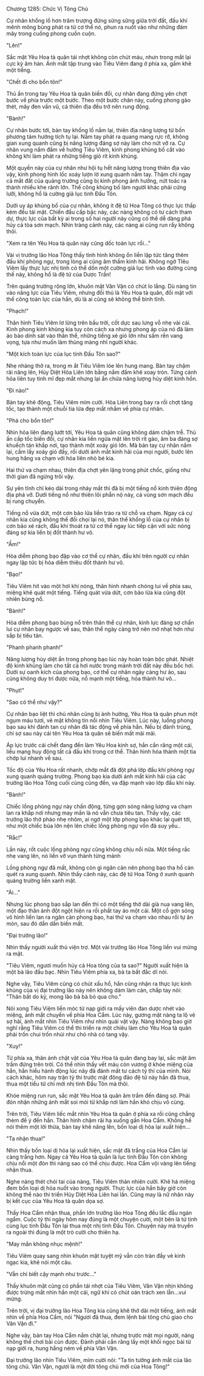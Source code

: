 




Chương 1285: Chức Vị Tông Chủ


Cự nhân khổng lồ hơn trăm trượng đứng sừng sững giữa trời đất, đấu khí mênh mông bùng phát ra từ cơ thể nó, phun ra nuốt vào như những đám mây trong cuồng phong cuồn cuộn.

"Lên!"

Sắc mặt Yêu Hoa tà quân tái nhợt không còn chút máu, nhưn trong mắt lại cực kỳ âm hàn. Ánh mắt tập trung vào Tiêu Viêm đang ở phía xa, gầm khẽ một tiếng.

"Chết đi cho bổn tôn!"

Thủ ấn trong tay Yêu Hoa tà quân biến đổi, cự nhân đang đứng yên chợt bước về phía trước một bước. Theo một bước chân này, cuồng phong gào thét, mây đen vần vũ, cả thiên địa đều trở nên rung động.

"Bành!"

Cự nhân bước tới, bàn tay khổng lồ nắm lại, thiên địa năng lượng từ bốn phương tám hướng tích tụ lại. Nắm tay phát ra quang mang rực rỡ, không gian xung quanh cũng bị năng lượng đáng sợ này làm cho nứt vỡ ra. Cự nhân vung nắm đấm về hướng Tiêu Viêm, kình phong khủng bố cắt vào không khí làm phát ra những tiếng gió rít kinh khủng.

Một quyền này của cự nhân như hội tụ hết năng lượng trong thiên địa vào vậy, kình phong hình lốc xoáy lượn lờ xung quanh nắm tay. Thậm chí ngay cả mắt đất của quảng trường cũng bị kình phong ảnh hưởng, nứt toác ra thành nhiều khe rãnh lớn. Thế công khủng bố làm người khác phải cứng lưỡi, không hổ là cường giả lục tinh Đấu Tôn.

Dưới uy áp khủng bố của cự nhân, không ít đệ tử Hoa Tông có thực lực thấp kém đều tái mặt. Chiến đấu cấp bậc này, các nàng không có tư cách tham dự, thực lực của bất kỳ ai trong số hai người này cũng có thể dễ dàng phá hủy cả tòa sơn mạch. Nhìn tràng cảnh này, các nàng ai cũng run rẩy không thôi.

"Xem ra tên Yêu Hoa tà quân này cũng dốc toàn lực rồi…"

Vài vị trưởng lão Hoa Tông thấy tình hình không ổn liền lập tức tăng thêm đấu khí phòng ngự, trong lòng ai cũng âm thầm kinh hãi. Không ngờ TIêu Viêm lấy thực lực nhị tinh có thể dồn một cường giả lục tinh vào đường cùng thế này, không hổ là đệ tử của Dược Trần!

Trên quảng trường rộng lớn, khuôn mặt Vân Vận có chút lo lắng. Dù nàng tin vào năng lực của Tiêu Viêm, nhưng đối thủ là Yêu Hoa tà quân, đối mặt với thế công toàn lực của hắn, dù là ai cũng sẽ không thể bình tĩnh.

"Phạch!"

Thân hình Tiêu Viêm lơ lửng trên bầu trời, cốt dực sau lưng vỗ nhẹ vài cái. Kình phong kinh khủng kia tuy còn cách xa nhưng phong áp của nó đã làm áo bào dính sát vào thân thể, những tiếng xé gió lớn như sấm rền vang vọng, tựa như muốn làm thủng màng nhĩ người khác.

"Một kích toàn lực của lục tinh Đấu Tôn sao?"

Nhẹ nhàng thở ra, trong m ắt Tiêu Viêm lóe lên hung mang. Bàn tay chậm rãi nâng lên, Hủy Diệt Hỏa Liên lớn bằng nắm đấm khẽ xoay tròn. Từng cánh hỏa liên tuy tinh mĩ đẹp mắt nhưng lại ẩn chứa năng lượng hủy diệt kinh hồn.

"Đi nào!"

Bàn tay khẽ động, Tiêu Viêm mỉm cười. Hỏa Liên trong bay ra rồi chợt tăng tốc, tạo thành một chuỗi tia lửa đẹp mắt nhắm về phía cự nhân.

"Phá cho bổn tôn!"

Nhìn hỏa liên đang lướt tới, Yêu Hoa tà quân cũng không dám chậm trễ. Thủ ấn cấp tốc biến đổi, cự nhân kia liền ngửa mặt lên trời rít gào, âm ba đáng sợ khuếch tán khắp nơi, tạo thành một xoáy gió lớn. Mà bàn tay cự nhân nắm lại, cầm lấy xoáy gió đấy, rồi dưới ánh mắt kinh hãi của mọi người, bước lên hung hăng va chạm với hỏa liên nhỏ bé kia.

Hai thứ va chạm nhau, thiên địa chợt yên lặng trong phút chốc, giống như thời gian đã ngừng trôi vậy.

Sự yên tĩnh chỉ kéo dài trong nháy mắt thì đã bị một tiếng nổ kinh thiên động địa phá vỡ. Dưới tiếng nổ như thiên lôi phẫn nộ này, cả vùng sơn mạch đều bị rung chuyển.

Tiếng nổ vừa dứt, một cơn bão lửa liền trào ra từ chỗ va chạm. Ngay cả cự nhân kia cũng không thể đối chọi lại nó, thân thể khổng lồ của cự nhân bị cơn bão xé rách, đấu khí thoát ra từ cơ thể ngay lúc tiếp cận với sức nóng đáng sợ kia liền bị đốt thành hư vô.

"Ầm!"

Hỏa diễm phong bạo đập vào cơ thể cự nhân, đấu khí trên người cự nhân ngay lập tức bị hỏa diễm thiêu đốt thành hư vô.

"Bạo!"

Tiêu Viêm hít vào một hơi khí nóng, thân hình nhanh chóng lui về phía sau, miệng khẽ quát một tiếng. Tiếng quát vừa dứt, cơn bão lửa kia cũng đột nhiên bùng nổ.

"Bành!"

Hỏa diễm phong bạo bùng nổ trên thân thể cự nhân, kình lực đáng sợ chấn lui cự nhân bay ngược về sau, thân thể ngày càng trở nên mờ nhạt hơn như sắp bị tiêu tán.

"Phanh phanh phanh!"

Năng lượng hủy diệt ẩn trong phong bạo lúc này hoàn toàn bộc phát. Nhiệt độ kinh khủng làm cho tất cả hơi nước trong mảnh trời đất này đều bốc hơi. Dưới sự oanh kích của phong bạo, cơ thể cự nhân ngày càng hư ảo, sau cùng không duy trì được nữa, nổ mạnh một tiếng, hóa thành hư vô...

"Phụt!"

"Sao có thể như vậy?"

Cự nhân bạo liệt thì chủ nhân cũng bị ảnh hưởng, Yêu Hoa tà quân phun một ngụm máu tươi, vẻ mặt không tin nổi nhìn Tiêu Viêm. Lúc này, luồng phong bạo sau khi đánh tan cự nhân đã tác động về phía hắn. Nếu bị đánh trúng, chỉ sợ sau này cái tên Yêu Hoa tà quân sẽ biến mất mãi mãi.

Áp lực trước cái chết đang đến làm Yêu Hoa kinh sợ, hắn cắn răng một cái, liều mạng huy động tất cả đấu khí trong cơ thể. Thân hình hóa thành một tia chớp lui nhanh về sau.

Tốc độ của Yêu Hoa rất nhanh, chớp mắt đã đột phá lớp đấu khí phòng ngự xung quanh quảng trường. Phong bạo kia dưới ánh mắt kinh hãi của các trưởng lão Hoa Tông cuối cùng cũng đến, va đập mạnh vào lớp đấu khí này.

"Bành!"

Chiếc lồng phòng ngự này chấn động, từng gợn sóng năng lượng va chạm lan ra khắp nơi nhưng may mắn là nó vẫn chưa tiêu tan. Thấy vậy, các trưởng lão thở phào nhẹ nhõm, ai ngờ một lớp phong bạo khác lại quét tới, như một chiếc búa lớn nện lên chiếc lồng phòng ngự vốn đã suy yếu..

"Rắc!"

Lần này, rốt cuộc lồng phòng ngự cũng không chịu nổi nữa. Một tiếng rắc nhẹ vang lên, nó liền vỡ vụn thành từng mảnh

Lồng phòng ngự đã mất, không còn gì ngăn cản nên phong bạo tha hồ càn quét ra xung quanh. Nhìn thấy cảnh này, các đệ tử Hoa Tông ở xunh quanh quảng trường liền xanh mặt.

"Ài…"

Nhưng lúc phong bạo sắp lan đến thì có một tiếng thở dài già nua vang lên, một đạo thân ảnh đột ngột hiện ra rồi phất tay áo một cái. Một cỗ gợn sóng vô hình liền lan ra ngăn cản phong bạo, hai thứ va chạm vào nhau rồi tự ăn mòn, sau đó dần dần biến mất.

"Đại trưởng lão!"

Nhìn thấy người xuất thủ viện trợ. Một vài trưởng lão Hoa Tông liền vui mừng ra mặt.

"Tiêu Viêm, ngươi muốn hủy cả Hoa tông của ta sao?" Người xuất hiện là một bà lão đầu bạc. Nhìn Tiêu Viêm phía xa, bà ta bất đắc dĩ nói.

Nghe vậy, Tiêu Viêm cũng có chút xấu hổ, hắn cũng nhận ra thực lực kinh khủng của vị đại trưởng lão này nên không dám làm càn, chắp tay nói: "Thân bất do kỷ, mong lão bà bà bỏ qua cho."

Nói xong Tiêu Việm liền móc từ nạp giới ra mấy viên đan dược nhét vào miệng, ánh mắt chuyển về phía Hoa Cẩm. Lúc này, gương mặt nàng ta lộ vẻ sợ hãi, ánh mắt nhìn Tiêu Viêm như nhìn quái vật vậy. Nàng không bao giờ nghĩ rằng Tiêu Viêm có thể thi triển ra một chiêu làm cho Yêu Hoa tà quân phải trốn chui trốn nhủi như chó nhà có tang vậy.

"Xuy!"

Từ phía xa, thân ảnh chật vật của Yêu Hoa tà quân đang bay lại, sắc mặt âm trầm đứng trên trời. Có thể nhìn thấy vết máu còn vương ở khóe miệng của hắn, hắn hiểu hành động lúc nãy đã đánh mất tư cách tỷ thí của mình. Nói cách khác, hôm nay trận tỷ thí trước mặt đông đảo đệ tử này hắn đã thua, thua một tiểu tử chỉ mới nhị tinh Đấu Tôn mà thôi.

Khóe miệng run run, sắc mặt Yêu Hoa tà quân âm trầm đến đáng sợ. Phải đón nhận những ánh mắt soi mói từ khắp nơi làm hắn khó chịu vô cùng.

Trên trời, Tiêu Viêm liếc mắt nhìn Yêu Hoa tà quân ở phía xa rồi cũng chẳng thèm để ý đến hắn. Thân hình chậm rãi hạ xuống gần Hoa Cẩm. Không hề nói thêm một lời thừa, bàn tay khẽ nâng lên, bốn loại dị hỏa lại xuất hiện...

"Ta nhận thua!"

Nhìn thấy bốn loại dị hỏa lại xuất hiện, sắc mặt đã trắng của Hoa Cẩm lại càng trắng hơn. Ngay cả Yêu Hoa tà quân là lục tinh Đấu Tôn còn không chịu nổi một đòn thì nàng sao có thể chịu được. Hoa Cẩm vội vàng lên tiếng nhận thua.

Nghe nàng thét chói tai của nàng, Tiêu Viêm thản nhiên cười. Khẽ há miệng đem bốn loại dị hỏa nuốt vào trong người. Thực lực của hắn bây giờ còn không thể nào thi triển Hủy Diệt Hỏa Liên hai lần. Cũng may là nữ nhân này bị kết cục của Yêu Hoa tà quân dọa sợ.

Thấy Hoa Cẩm nhận thua, phần lớn trưởng lão Hoa Tông đều lắc đầu ngán ngẩm. Cuộc tỷ thí ngày hôm nay đúng là một chuyện cười, một bên là tứ tinh cùng lục tinh Đấu Tôn lại thua một nhị tinh Đấu Tôn. Chuyện này mà truyền ra ngoài thì đúng là một trò cười cho thiên hạ.

"May mắn không nhục mệnh!"

Tiêu Viêm quay sang nhìn khuôn mặt tuyệt mỹ vẫn còn tràn đầy vẻ kinh ngạc kia, khẽ nói một câu.

"Vẫn chỉ biết cậy mạnh như trước…"

Thấy khuôn mặt cũng có phần tái nhợt của Tiêu Viêm, Vân Vận nhịn không được trừng mắt nhìn hắn một cái, ngữ khí có chút oán trách xen lẫn…vui mừng.

Trên trời, vị đại trưởng lão Hoa Tông kia cũng khẽ thở dài một tiếng, ánh mắt nhìn về phía Hoa Cẩm, nói "Ngươi đã thua, đem lệnh bài tông chủ giao cho Vân Vận đi."

Nghe vậy, bàn tay Hoa Cẩm nắm chặt lại, nhưng trước mặt mọi người, nàng không thể chơi bài cùn được. Đành phải cắn răng lấy một khối ngọc bài từ nạp giới ra, hung hắng ném về phía Vân Vận.

Đại trưởng lão nhìn Tiêu Viêm, mỉm cười nói: "Ta tin tưởng ánh mắt của lão tông chủ. Vân Vận, ngươi là một đời tông chủ mới của Hoa Tông!"





